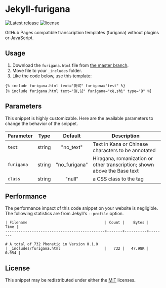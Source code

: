 # Jekyll-furigana

[![Latest release](https://img.shields.io/github/release/gledos/Jekyll-furigana.svg)](https://github.com/gledos/Jekyll-furigana/releases/latest)
![license](https://img.shields.io/github/license/gledos/Jekyll-furigana)

GitHub Pages compatible transcription templates (furigana) without plugins or JavaScript.

## Usage

1. Download the `furigana.html` file from [the master branch](/furigana.html).
2. Move file to your `_includes` folder.
3. Like the code below, use this template:

```liquid
{% include furigana.html text="测试" furigana="test" %}
{% include furigana.html text="测,试" furigana="cè,shì" type="B" %}
```

## Parameters

This snippet is highly customizable. Here are the available parameters to change the behavior of the snippet.

| Parameter  |  Type  |    Default    | Description                                                              |
| ---------- | :----: | :-----------: | ------------------------------------------------------------------------ |
| `text`     | string |   "no_text"   | Text in Kana or Chinese characters to be annotated                       |
| `furigana` | string | "no_furigana" | Hiragana, romanization or other transcription; shown above the Base text |
| `class`    | string |    "null"     | a CSS class to the <ruby> tag                                            |

## Performance

The performance impact of this code snippet on your website is negligible. The following statistics are from Jekyll's `--profile` option.

```text
| Filename                                   | Count |    Bytes |  Time |
---------------------------------------------+-------+----------+--------

# A total of 732 Phonetic in Version 0.1.0
| _includes/furigana.html                    |   732 |   47.98K | 0.054 |
```

## License

This snippet may be redistributed under either the [MIT](https://github.com/gledos/jekyll-furigana/blob/master/LICENSE) licenses.
